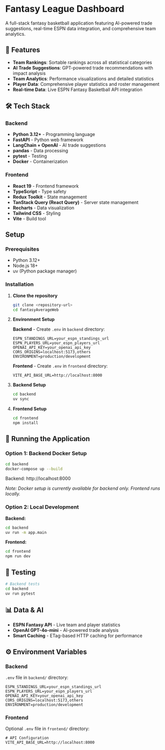 # Fantasy League Dashboard

A full-stack fantasy basketball application featuring AI-powered trade suggestions, real-time ESPN data integration, and comprehensive team analytics.

## 🏀 Features

- **Team Rankings**: Sortable rankings across all statistical categories
- **AI Trade Suggestions**: GPT-powered trade recommendations with impact analysis
- **Team Analytics**: Performance visualizations and detailed statistics
- **Player Data**: Comprehensive player statistics and roster management
- **Real-time Data**: Live ESPN Fantasy Basketball API integration

## 🛠 Tech Stack

### Backend
- **Python 3.12+** - Programming language
- **FastAPI** - Python web framework
- **LangChain + OpenAI** - AI trade suggestions
- **pandas** - Data processing
- **pytest** - Testing
- **Docker** - Containerization

### Frontend
- **React 19** - Frontend framework
- **TypeScript** - Type safety
- **Redux Toolkit** - State management
- **TanStack Query (React Query)** - Server state management
- **Recharts** - Data visualization
- **Tailwind CSS** - Styling
- **Vite** - Build tool

## Setup

### Prerequisites
- Python 3.12+
- Node.js 18+
- uv (Python package manager)

### Installation

1. **Clone the repository**
   ```bash
   git clone <repository-url>
   cd fantasyAverageWeb
   ```

2. **Environment Setup**
   
   **Backend** - Create `.env` in `backend` directory:
   ```env
   ESPN_STANDINGS_URL=your_espn_standings_url
   ESPN_PLAYERS_URL=your_espn_players_url
   OPENAI_API_KEY=your_openai_api_key
   CORS_ORIGINS=localhost:5173,others
   ENVIRONMENT=production/development
   ```
   
   **Frontend** - Create `.env` in `frontend` directory:
   ```env
   VITE_API_BASE_URL=http://localhost:8000
   ```

3. **Backend Setup**
   ```bash
   cd backend
   uv sync
   ```

4. **Frontend Setup**
   ```bash
   cd frontend
   npm install
   ```

## 🚀 Running the Application

### Option 1: Backend Docker Setup
```bash
cd backend
docker-compose up --build
```
Backend: http://localhost:8000

*Note: Docker setup is currently available for backend only. Frontend runs locally.*

### Option 2: Local Development

**Backend:**
```bash
cd backend
uv run -m app.main
```

**Frontend:**
```bash
cd frontend
npm run dev
```

## 🧪 Testing

```bash
# Backend tests
cd backend
uv run pytest
```

## 📊 Data & AI

- **ESPN Fantasy API** - Live team and player statistics
- **OpenAI GPT-4o-mini** - AI-powered trade analysis
- **Smart Caching** - ETag-based HTTP caching for performance


## ⚙️ Environment Variables

### Backend
`.env` file in `backend/` directory:

```env
ESPN_STANDINGS_URL=your_espn_standings_url
ESPN_PLAYERS_URL=your_espn_players_url
OPENAI_API_KEY=your_openai_api_key
CORS_ORIGINS=localhost:5173,others
ENVIRONMENT=production/development
```

### Frontend
Optional `.env` file in `frontend/` directory:

```env
# API Configuration
VITE_API_BASE_URL=http://localhost:8000
```